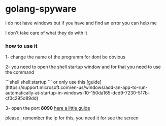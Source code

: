 <h1> golang-spyware</h1>
I do not have windows but if you have and find an error you can help me




I don't take care of what they do with it
<h3>how to use it </h3>
1- change the name of the programm for dont be obvious 

<p>2- you need to open the shell startup window and for that you need to use the command </p>
```shell
shell:startup
```
or only use this [guide](https://support.microsoft.com/en-us/windows/add-an-app-to-run-automatically-at-startup-in-windows-10-150da165-dcd9-7230-517b-cf3c295d89dd)

3- open the port **8090** [here a little guide](https://www.tomshardware.com/news/how-to-open-firewall-ports-in-windows-10,36451.html)

please , remember the ip for this, you need it for see the screen
